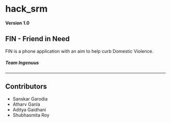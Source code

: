 # hack_srm

**Version 1.0**

## FIN - Friend in Need 

FIN is a phone application with an aim to help curb Domestic Violence.


##### Team Ingenuus
--- 
## Contributors
- Sanskar Garodia
- Atharv Ganla
- Aditya Gaidhani
- Shubhasmita Roy
